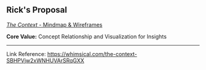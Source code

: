 Rick's Proposal
---------------

[*The Context* - Mindmap & Wireframes](https://whimsical.com/the-context-SBHPVjw2xWNHUVArSRqGXX)


**Core Value:** Concept Relationship and Visualization for Insights

-------------
Link Reference: https://whimsical.com/the-context-SBHPVjw2xWNHUVArSRqGXX
